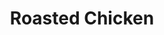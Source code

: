 ---
title: Roasted Chicken
description: Wraps of Soft and Smoothly made pounded yam.
featured-image: /uploads/beef-stew.jpg
theme: Meat
---